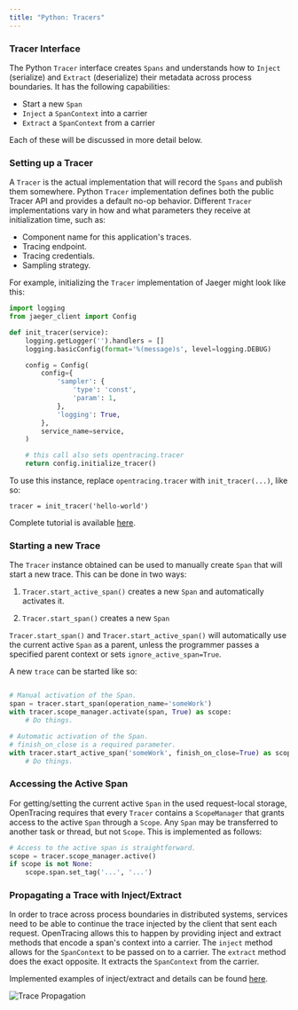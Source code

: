 ```yaml
---
title: "Python: Tracers"
---
```


### Tracer Interface

The Python `Tracer` interface creates `Spans` and understands how to `Inject` (serialize) and `Extract` (deserialize) their metadata across process boundaries. It has the following capabilities:

- Start a new `Span`
- `Inject` a `SpanContext` into a carrier
- `Extract` a `SpanContext` from a carrier

Each of these will be discussed in more detail below.

### Setting up a Tracer

A `Tracer` is the actual implementation that will record the `Spans` and publish them somewhere. Python `Tracer` implementation defines both the public Tracer API and provides a default no-op behavior.
Different `Tracer` implementations vary in how and what parameters they receive at initialization time, such as:

- Component name for this application's traces.
- Tracing endpoint.
- Tracing credentials.
- Sampling strategy.

For example, initializing the `Tracer` implementation of Jaeger might look like this:

```python
import logging
from jaeger_client import Config

def init_tracer(service):
    logging.getLogger('').handlers = []
    logging.basicConfig(format='%(message)s', level=logging.DEBUG)

    config = Config(
        config={
            'sampler': {
                'type': 'const',
                'param': 1,
            },
            'logging': True,
        },
        service_name=service,
    )

    # this call also sets opentracing.tracer
    return config.initialize_tracer()
```

To use this instance, replace `opentracing.tracer` with `init_tracer(...)`, like so:

`tracer = init_tracer('hello-world')`

Complete tutorial is available [here](https://github.com/yurishkuro/opentracing-tutorial/tree/master/python/lesson01).

### Starting a new Trace
The `Tracer` instance obtained can be used to manually create `Span` that will start a new trace. This can be done in two ways:

1. `Tracer.start_active_span()` creates a new `Span` and automatically activates it.

2. `Tracer.start_span()` creates a new `Span`

`Tracer.start_span()` and `Tracer.start_active_span()` will automatically use the current active `Span` as a parent, unless the programmer passes a specified parent context or sets `ignore_active_span=True`.

A new `trace` can be started like so:

```Python

# Manual activation of the Span.
span = tracer.start_span(operation_name='someWork')
with tracer.scope_manager.activate(span, True) as scope:
    # Do things.

# Automatic activation of the Span.
# finish_on_close is a required parameter.
with tracer.start_active_span('someWork', finish_on_close=True) as scope:
    # Do things.

```

### Accessing the Active Span
For getting/setting the current active `Span` in the used request-local storage, OpenTracing requires that every `Tracer` contains a `ScopeManager` that grants access to the active `Span` through a `Scope`. Any `Span` may be transferred to another task or thread, but not `Scope`. This is implemented as follows:

```Python
# Access to the active span is straightforward.
scope = tracer.scope_manager.active()
if scope is not None:
    scope.span.set_tag('...', '...')
```

### Propagating a Trace with Inject/Extract
In order to trace across process boundaries in distributed systems, services need to be able to continue the trace injected by the client that sent each request. OpenTracing allows this to happen by providing inject and extract methods that encode a span's context into a carrier.
The `inject` method allows for the `SpanContext` to be passed on to a carrier. The `extract` method does the exact opposite. It extracts the `SpanContext` from the carrier.

Implemented examples of inject/extract and details can be found [here](./inject-extract).

![Trace Propagation](/img/overview:tracers/Extract.png)
